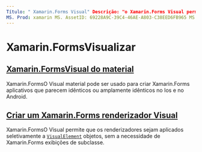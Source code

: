 ```yaml
---
Título: " Xamarin.Forms Visual" Descrição: "o Xamarin.Forms Visual permite que os renderizadores sejam aplicados seletivamente a objetos visualelement, sem a necessidade de Xamarin.Forms exibições de subclasse."
MS. Prod: xamarin MS. AssetID: 69228A9C-39C4-46AE-A803-C38EED6FB965 MS. Technology: xamarin-Forms autor: davidbritch MS. Author: dabritch MS. Date: 03/05/2019 no-loc: [ Xamarin.Forms , Xamarin.Essentials ]
---
```


# <a name="xamarinforms-visual"></a>Xamarin.FormsVisualizar

## <a name="xamarinforms-material-visualmaterial-visualmd"></a>[Xamarin.FormsVisual do material](material-visual.md)

Xamarin.FormsO Visual material pode ser usado para criar Xamarin.Forms aplicativos que parecem idênticos ou amplamente idênticos no Ios e no Android.

## <a name="create-a-xamarinforms-visual-renderercreatemd"></a>[Criar um Xamarin.Forms renderizador Visual](create.md)

Xamarin.FormsO Visual permite que os renderizadores sejam aplicados seletivamente a [`VisualElement`](xref:Xamarin.Forms.VisualElement) objetos, sem a necessidade de Xamarin.Forms exibições de subclasse.
